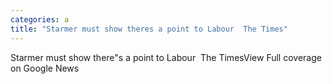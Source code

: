 ```yaml
---
categories: a
title: "Starmer must show theres a point to Labour  The Times"
---
```

Starmer must show there"s a point to Labour&nbsp;&nbsp;The TimesView Full coverage on Google News